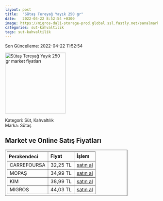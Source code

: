 ```yaml
---
layout: post
title:  "Sütaş Tereyağ Yayık 250 gr"
date:   2022-04-22 8:52:54 +0300
image: https://migros-dali-storage-prod.global.ssl.fastly.net/sanalmarket/product/12010211/12010211-d8c7c1-1650x1650.jpg
categories: sut-kahvaltilik
tags: sut-kahvaltilik
---
```


Son Güncelleme: 2022-04-22 11:52:54

<img src="https://migros-dali-storage-prod.global.ssl.fastly.net/sanalmarket/product/12010211/12010211-d8c7c1-1650x1650.jpg" width="200" alt="Sütaş Tereyağ Yayık 250 gr market fiyatları" />

Kategori: Süt, Kahvaltılık
<br />
Marka: Sütaş

<h2>Market ve Online Satış Fiyatları</h2>

<table border="1" style="padding: 5px;width:80%;">
  <tr>
    <td style="padding: 5px;"><strong>Perakendeci</strong></td>
    <td><strong>Fiyat</strong></td>
    <td><strong>İşlem</strong></td>
  </tr>
  <tr>
              <td title="CarrefourSA">CARREFOURSA</td>
              <td>32,25 TL</td>
              <td><a title="CarrefourSA" target="_blank" href="https://www.carrefoursa.com/sutas-yayik-tereyag-250-g-p-30005364">satın al</a></td>
            </tr><tr>
              <td title="Mopaş">MOPAŞ</td>
              <td>34,99 TL</td>
              <td><a title="Mopaş" target="_blank" href="https://www.mopas.com.tr/sutas-yayik-tereyag-250-gr/p/46506">satın al</a></td>
            </tr><tr>
              <td title="Kim">KIM</td>
              <td>38,99 TL</td>
              <td><a title="Kim" target="_blank" href="https://www.kimgeldi.com/sutas-tereyag-yayik-250-gr">satın al</a></td>
            </tr><tr>
              <td title="Migros">MIGROS</td>
              <td>44,03 TL</td>
              <td><a title="Migros" target="_blank" href="https://www.migros.com.tr/sutas-geleneksel-tereyagi-250-g-p-b742e3">satın al</a></td>
            </tr>
</table>
